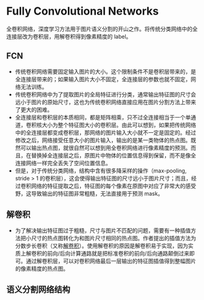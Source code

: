 # Fully Convolutional Networks

全卷积网络，深度学习方法用于图片语义分割的开山之作。将传统分类网络中的全连接层改为卷积层，用解卷积得到像素精度的 label。

## FCN

- 传统卷积网络需要固定输入图片的大小。这个限制条件不是卷积层带来的，是全连接层带来的；如果输入图片大小不固定，全连接层的参数也就不固定，网络无法训练。
- 传统卷积网络中为了提取图片的全局特征进行分类，通常输出特征图的尺寸会远小于图片的原始尺寸，这也为传统卷积网络直接应用在图片分割方法上带来了更大的困难。
- 全连接层和卷积层的本质相同，都是矩阵相乘，只不过全连接相当于一个单通道，卷积核大小为整个特征图大小的卷积层。由此可以想到，如果把传统网络中的全连接层都变成卷积层，那网络的图片输入大小就不一定是固定的。经过修改之后，网络接受任意大小的图片输入，输出的是某一类物体的热点图。既然可以输出热点图，就很自然可以想到用全卷积网络进行像素精度的预测。而且，在替换掉全连接层之后，原图片中物体的位置信息得到保留，而不是像全连接网络一样完全丢失了空间位置信息。
- 但是，对于传统分类网络，结构中含有很多降采样的操作（max-pooling, stride > 1 的卷积层），这会使得输出特征图的尺寸远小于图片尺寸；而且，经过卷积网络的特征提取之后，特征图的每个像素在原图中对应了非常大的感受野，这导致输出的特征图非常粗糙，无法直接用于预测 mask。

## 解卷积

- 为了解决输出特征图过于粗糙，尺寸与图片不匹配的问题，需要有一种插值方法把小尺寸的热点图转化为和图片尺寸相同的热点图。作者提出的插值方法为分数步长卷积（又称[解卷积](#)）。使用解卷积的原因是解卷积易于实现，因为实质上解卷积的前向/后向计算通路就是把标准卷积的前向/后向通路颠倒过来即可。通过解卷积层，可以对卷积网络最后一层输出的特征图插值得到整幅图片的像素精度的热点图。

## 语义分割网络结构

